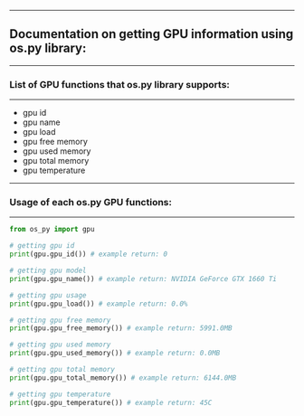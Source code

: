 ------------------------
## Documentation on getting GPU information using os.py library:
------------------------
### List of GPU functions that os.py library supports:
------------------------

* gpu id
* gpu name
* gpu load
* gpu free memory
* gpu used memory
* gpu total memory
* gpu temperature

------------------------
### Usage of each os.py GPU functions:
------------------------

```python
from os_py import gpu

# getting gpu id
print(gpu.gpu_id()) # example return: 0

# getting gpu model
print(gpu.gpu_name()) # example return: NVIDIA GeForce GTX 1660 Ti

# getting gpu usage
print(gpu.gpu_load()) # example return: 0.0%

# getting gpu free memory
print(gpu.gpu_free_memory()) # example return: 5991.0MB

# getting gpu used memory
print(gpu.gpu_used_memory()) # example return: 0.0MB

# getting gpu total memory
print(gpu.gpu_total_memory()) # example return: 6144.0MB

# getting gpu temperature
print(gpu.gpu_temperature()) # example return: 45C
```